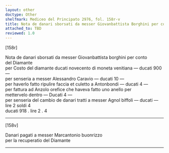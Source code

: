 ```yaml
---
layout: other
doctype: Other
shelfmark: Mediceo del Principato 2976, fol. 158r-v
title: Nota de danari sborsati da messer Giovanbattista Borghini per conto del diamante
attached_to: TBD
reviewed: 1.0
---
```


[158r]  
  
  
Nota de danari sborsati da messer Giovanbattista borghini per conto  
del Diamante  
per Costo del diamante ducati novecento di moneta venitiana — ducati 900 —  
per senseria a messer Alessandro Caravio — ducati 10 —  
per haverlo fatto ripulire faccia et culetto a Antonbondi — ducati 4 —  
per fattura ad Anzolo orefice che haveva fatto uno anello per  
mettervelo dentro — Ducati 4 —  
per senseria del cambio de danari tratti a messer Agnol biffoli — ducati — lire 2 soldi 4  
ducati 918 . lire 2 . 4  
  
---  

[158v]  
  
  
Danari pagati a messer Marcantonio buonrizzo  
per la recuperatio del Diamante  
  
---  

